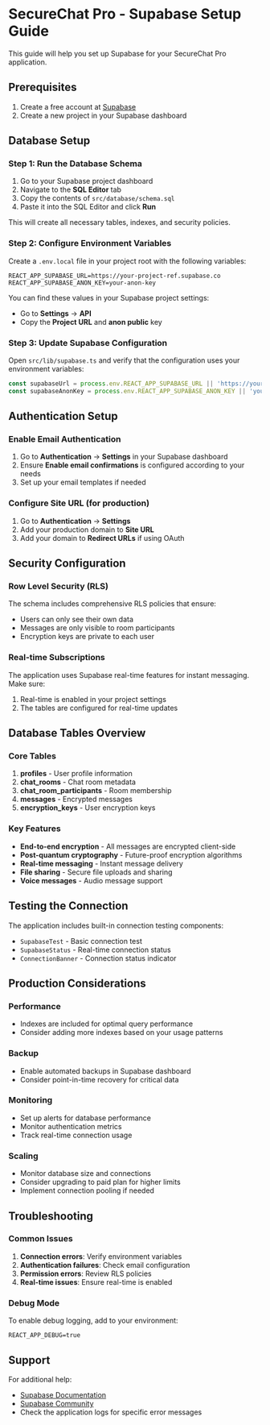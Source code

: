 # SecureChat Pro - Supabase Setup Guide

This guide will help you set up Supabase for your SecureChat Pro application.

## Prerequisites

1. Create a free account at [Supabase](https://supabase.com)
2. Create a new project in your Supabase dashboard

## Database Setup

### Step 1: Run the Database Schema

1. Go to your Supabase project dashboard
2. Navigate to the **SQL Editor** tab
3. Copy the contents of `src/database/schema.sql`
4. Paste it into the SQL Editor and click **Run**

This will create all necessary tables, indexes, and security policies.

### Step 2: Configure Environment Variables

Create a `.env.local` file in your project root with the following variables:

```env
REACT_APP_SUPABASE_URL=https://your-project-ref.supabase.co
REACT_APP_SUPABASE_ANON_KEY=your-anon-key
```

You can find these values in your Supabase project settings:
- Go to **Settings** → **API**
- Copy the **Project URL** and **anon public** key

### Step 3: Update Supabase Configuration

Open `src/lib/supabase.ts` and verify that the configuration uses your environment variables:

```typescript
const supabaseUrl = process.env.REACT_APP_SUPABASE_URL || 'https://your-project-ref.supabase.co'
const supabaseAnonKey = process.env.REACT_APP_SUPABASE_ANON_KEY || 'your-anon-key'
```

## Authentication Setup

### Enable Email Authentication

1. Go to **Authentication** → **Settings** in your Supabase dashboard
2. Ensure **Enable email confirmations** is configured according to your needs
3. Set up your email templates if needed

### Configure Site URL (for production)

1. Go to **Authentication** → **Settings**
2. Add your production domain to **Site URL**
3. Add your domain to **Redirect URLs** if using OAuth

## Security Configuration

### Row Level Security (RLS)

The schema includes comprehensive RLS policies that ensure:
- Users can only see their own data
- Messages are only visible to room participants
- Encryption keys are private to each user

### Real-time Subscriptions

The application uses Supabase real-time features for instant messaging. Make sure:
1. Real-time is enabled in your project settings
2. The tables are configured for real-time updates

## Database Tables Overview

### Core Tables

1. **profiles** - User profile information
2. **chat_rooms** - Chat room metadata
3. **chat_room_participants** - Room membership
4. **messages** - Encrypted messages
5. **encryption_keys** - User encryption keys

### Key Features

- **End-to-end encryption** - All messages are encrypted client-side
- **Post-quantum cryptography** - Future-proof encryption algorithms
- **Real-time messaging** - Instant message delivery
- **File sharing** - Secure file uploads and sharing
- **Voice messages** - Audio message support

## Testing the Connection

The application includes built-in connection testing components:
- `SupabaseTest` - Basic connection test
- `SupabaseStatus` - Real-time connection status
- `ConnectionBanner` - Connection status indicator

## Production Considerations

### Performance
- Indexes are included for optimal query performance
- Consider adding more indexes based on your usage patterns

### Backup
- Enable automated backups in Supabase dashboard
- Consider point-in-time recovery for critical data

### Monitoring
- Set up alerts for database performance
- Monitor authentication metrics
- Track real-time connection usage

### Scaling
- Monitor database size and connections
- Consider upgrading to paid plan for higher limits
- Implement connection pooling if needed

## Troubleshooting

### Common Issues

1. **Connection errors**: Verify environment variables
2. **Authentication failures**: Check email configuration
3. **Permission errors**: Review RLS policies
4. **Real-time issues**: Ensure real-time is enabled

### Debug Mode

To enable debug logging, add to your environment:

```env
REACT_APP_DEBUG=true
```

## Support

For additional help:
- [Supabase Documentation](https://supabase.com/docs)
- [Supabase Community](https://github.com/supabase/supabase/discussions)
- Check the application logs for specific error messages